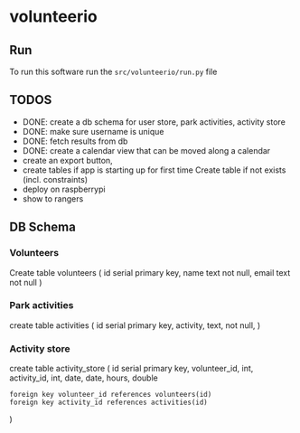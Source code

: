 # volunteerio

## Run
To run this software run the `src/volunteerio/run.py` file

## TODOS
- DONE: create a db schema for user store, park activities, activity store
- DONE: make sure username is unique
- DONE: fetch results from db
- DONE: create a calendar view that can be moved along a calendar 
- create an export button,
- create tables if app is starting up for first time Create table if not exists (incl. constraints)
- deploy on raspberrypi
- show to rangers


## DB Schema
### Volunteers
Create table volunteers (
	id serial primary key,
	name text not null,
	email text not null
)

### Park activities
create table activities (
	id serial primary key,
	activity, text, not null,
)

### Activity store
create table activity_store (
	id serial primary key,
	volunteer_id, int,
	activity_id, int,
	date, date,
	hours, double

	foreign key volunteer_id references volunteers(id)
	foreign key activity_id references activities(id) 
)
